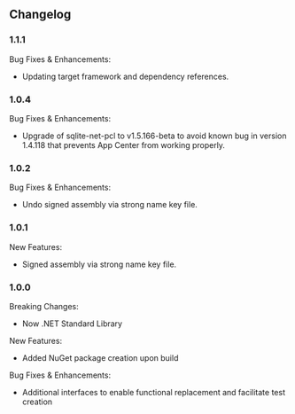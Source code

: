 ﻿## Changelog

### 1.1.1
Bug Fixes & Enhancements:
* Updating target framework and dependency references.

### 1.0.4
Bug Fixes & Enhancements:
* Upgrade of sqlite-net-pcl to v1.5.166-beta to avoid known bug in version 1.4.118 that prevents App Center from working properly.

### 1.0.2
Bug Fixes & Enhancements:
* Undo signed assembly via strong name key file.

### 1.0.1
New Features:
* Signed assembly via strong name key file.

### 1.0.0
Breaking Changes:
* Now .NET Standard Library

New Features:
* Added NuGet package creation upon build

Bug Fixes & Enhancements:
* Additional interfaces to enable functional replacement and facilitate test creation
